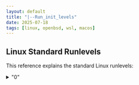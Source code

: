 ```yaml
---
layout: default
title: "|--Run_init_levels"
date: 2025-07-18
tags: [linux, openbsd, wsl, macos]
---
```


## Linux Standard Runlevels

This reference explains the standard Linux runlevels:

<details>
<summary>"0"</summary>
  
- **0** - Halt (Shuts down the system)

<summary>"1"</summary>

- **1** – Single-User Mode (Maintenance mode without networking)

<summary>"2"</summary>

- **2** – Multi-User Mode (Without networking)
</details>
